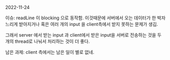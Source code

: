 2022-11-24

이슈:
readLine 이 blocking 으로 동작함.
이것때문에 서버에서 오는 데이터가 한 박자 느리게 받아지거나 혹은
여러 개의 input 을 client측에서 받지 못하는 문제가 생김.

그래서 server 에서 받는 input 과
client에서 받은 input을 서버로 전송하는 것을
두 개의 thread로 나눠서 처리하는 것이 더 좋다.

남은 과제:
client 측에서는 남은 일이 별로 없네.